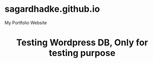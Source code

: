 # sagardhadke.github.io
My Portfolio Website

<h1 align="center">Testing Wordpress DB, Only for testing purpose </h1>
